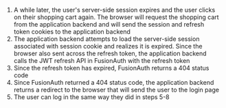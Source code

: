 1. A while later, the user's server-side session expires and the user clicks on their shopping cart again. The browser will request the shopping cart from the application backend and will send the session and refresh token cookies to the application backend
1. The application backend attempts to load the server-side session associated with session cookie and realizes it is expired. Since the browser also sent across the refresh token, the application backend calls the JWT refresh API in FusionAuth with the refresh token
1. Since the refresh token has expired, FusionAuth returns a 404 status code
1. Since FusionAuth returned a 404 status code, the application backend returns a redirect to the browser that will send the user to the login page
1. The user can log in the same way they did in steps 5-8